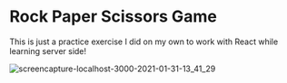 # Rock Paper Scissors Game
This is just a practice exercise I did on my own to work with React while learning server side!

![screencapture-localhost-3000-2021-01-31-13_41_29](https://user-images.githubusercontent.com/66916708/106395855-23cb4600-63ca-11eb-895a-cf2dd0fd22ce.png)
